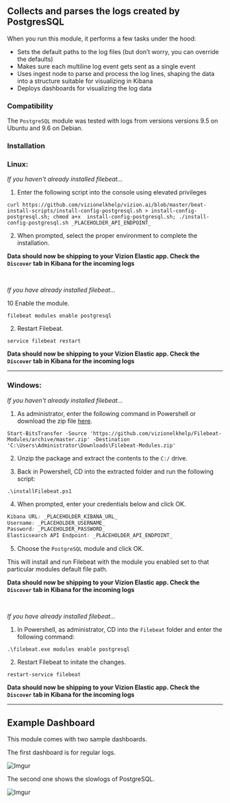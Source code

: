 ## Collects and parses the logs created by PostgresSQL

When you run this module, it performs a few tasks under the hood:

- Sets the default paths to the log files (but don’t worry, you can override the defaults)
- Makes sure each multiline log event gets sent as a single event
- Uses ingest node to parse and process the log lines, shaping the data into a structure suitable for visualizing in Kibana
- Deploys dashboards for visualizing the log data

### Compatibility

The ```PostgreSQL``` module was tested with logs from versions versions 9.5 on Ubuntu and 9.6 on Debian.


### Installation

### Linux:

<i>If you haven't already installed filebeat...</i>

1) Enter the following script into the console using elevated privileges

```
curl https://github.com/vizionelkhelp/vizion.ai/blob/master/beat-install-scripts/install-config-postgresql.sh > install-config-postgresql.sh; chmod a+x  install-config-postgresql.sh; ./install-config-postgresql.sh _PLACEHOLDER_API_ENDPOINT_
```

2) When prompted, select the proper environment to complete the installation.

**Data should now be shipping to your Vizion Elastic app. Check the ```Discover``` tab in Kibana for the incoming logs**

<br>

<i>If you have already installed filebeat...</i>

10 Enable the module.

```
filebeat modules enable postgresql
```

2. Restart Filebeat.

```
service filebeat restart
```

**Data should now be shipping to your Vizion Elastic app. Check the ```Discover``` tab in Kibana for the incoming logs**

<hr>

### Windows:

<i>If you haven't already installed filebeat...</i>

1) As administrator, enter the following command in Powershell or download the zip file [here](https://github.com/vizionelkhelp/Filebeat-Modules/archive/master.zip).

```
Start-BitsTransfer -Source 'https://github.com/vizionelkhelp/Filebeat-Modules/archive/master.zip' -Destination 'C:\Users\Administrator\Downloads\Filebeat-Modules.zip'
```

2) Unzip the package and extract the contents to the `C:/` drive.

3) Back in Powershell, CD into the extracted folder and run the following script:

```
.\installFilebeat.ps1
```

4) When prompted, enter your credentials below and click OK.

```css
Kibana URL: _PLACEHOLDER_KIBANA_URL_
Username: _PLACEHOLDER_USERNAME_
Password: _PLACEHOLDER_PASSWORD_
Elasticsearch API Endpoint: _PLACEHOLDER_API_ENDPOINT_
```

5) Choose the ```PostgreSQL``` module and click OK.

This will install and run Filebeat with the module you enabled set to that particular modules default file path.

**Data should now be shipping to your Vizion Elastic app. Check the ```Discover``` tab in Kibana for the incoming logs**

<br>


<i>If you have already installed filebeat...</i>

1) In Powershell, as administrator, CD into the ```Filebeat``` folder and enter the following command:

```
.\filebeat.exe modules enable postgresql
```

2) Restart Filebeat to initate the changes.

```
restart-service filebeat
```

**Data should now be shipping to your Vizion Elastic app. Check the ```Discover``` tab in Kibana for the incoming logs**

<hr>

## Example Dashboard

This module comes with two sample dashboards.

The first dashboard is for regular logs.

![Imgur](https://imgur.com/JHX8xM4.png)

The second one shows the slowlogs of PostgreSQL.

![Imgur](https://imgur.com/c6almdx.png)
